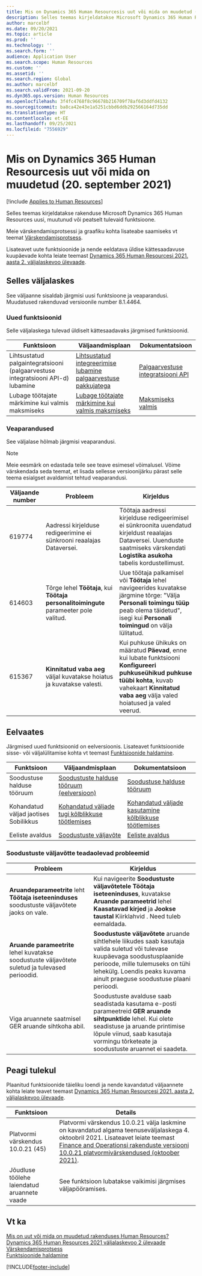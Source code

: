 ```yaml
---
title: Mis on Dynamics 365 Human Resourcesis uut või mida on muudetud (20. september 2021)
description: Selles teemas kirjeldatakse Microsoft Dynamics 365 Human Resourcesi 20. septembri 2021 uusi või muutunud funktsioone.
author: marcelbf
ms.date: 09/20/2021
ms.topic: article
ms.prod: ''
ms.technology: ''
ms.search.form: ''
audience: Application User
ms.search.scope: Human Resources
ms.custom: ''
ms.assetid: ''
ms.search.region: Global
ms.author: marcelbf
ms.search.validFrom: 2021-09-20
ms.dyn365.ops.version: Human Resources
ms.openlocfilehash: 3f4fc4768f8c96678b216709f78af6d3ddfd4132
ms.sourcegitcommit: ba8ca42e43e1a5251cbbd6ddb292566164d735dd
ms.translationtype: HT
ms.contentlocale: et-EE
ms.lasthandoff: 09/25/2021
ms.locfileid: "7556929"
---
```

# <a name="whats-new-or-changed-in-dynamics-365-human-resources-september-20-2021"></a>Mis on Dynamics 365 Human Resourcesis uut või mida on muudetud (20. september 2021)

[!include [Applies to Human Resources](../includes/applies-to-hr.md)]

Selles teemas kirjeldatakse rakenduse Microsoft Dynamics 365 Human Resources uusi, muutunud või peatselt tulevaid funktsioone.

Meie värskendamisprotsessi ja graafiku kohta lisateabe saamiseks vt teemat [Värskendamisprotsess](hr-admin-setup-update-process.md).

Lisateavet uute funktsioonide ja nende eeldatava üldise kättesaadavuse kuupäevade kohta leiate teemast [Dynamics 365 Human Resourcesi 2021. aasta 2. väljalaskevoo ülevaade](/dynamics365-release-plan/2021wave2/human-resources/dynamics365-human-resources/).

## <a name="in-this-release"></a>Selles väljalaskes

See väljaanne sisaldab järgmisi uusi funktsioone ja veaparandusi. Muudatused rakenduvad versioonile number 8.1.4464.

### <a name="new-features"></a>Uued funktsioonid

Selle väljalaskega tulevad üldiselt kättesaadavaks järgmised funktsioonid.

| Funktsioon | Väljaandmisplaan | Dokumentatsioon |
|---|---|---|
| Lihtsustatud palgaintegratsiooni (palgaarvestuse integratsiooni API-d) lubamine | [Lihtsustatud integreerimise lubamine palgaarvestuse pakkujatega](/dynamics365-release-plan/2021wave1/human-resources/dynamics365-human-resources/enable-simplified-integration-payroll-providers) | [Palgaarvestuse integratsiooni API](hr-admin-integration-payroll-api-introduction.md) |
| Lubage töötajate märkimine kui valmis maksmiseks | [Lubage töötajate märkimine kui valmis maksmiseks](/dynamics365-release-plan/2021wave1/human-resources/dynamics365-human-resources/enable-employees-be-marked-as-ready-pay) | [Maksmiseks valmis](/dynamics365/human-resources/hr-compensation-payroll) |

### <a name="bug-fixes"></a>Veaparandused

See väljalase hõlmab järgmisi veaparandusi.

> [!NOTE]
> Meie eesmärk on edastada teile see teave esimesel võimalusel. Võime värskendada seda teemat, et lisada sellesse versioonijärku pärast selle teema esialgset avaldamist tehtud veaparandusi.

| Väljaande number | Probleem | Kirjeldus |
|---|---|---|
| 619774 | Aadressi kirjelduse redigeerimine ei sünkrooni reaalajas Dataversei. | Töötaja aadressi kirjelduse redigeerimisel ei sünkroonita uuendatud kirjeldust reaalajas Dataversei. Uuenduste saatmiseks värskendati **Logistika asukoha** tabelis kordustellimust. |
| 614603| Tõrge lehel **Töötaja**, kui **Töötaja personalitoimingute** parameeter pole valitud. | Uue töötaja palkamisel või **Töötaja** lehel navigeerides kuvatakse järgmine tõrge: "Välja **Personali toimingu tüüp** peab olema täidetud", isegi kui **Personali toimingud** on välja lülitatud. |
| 615367 | **Kinnitatud vaba aeg** väljal kuvatakse hoiatus ja kuvatakse valesti. | Kui puhkuse ühikuks on määratud **Päevad**, enne kui lubate funktsiooni **Konfigureeri puhkuseühikud puhkuse tüübi kohta**, kuvab vahekaart **Kinnitatud vaba aeg** välja valed hoiatused ja valed veerud. |


## <a name="in-preview"></a>Eelvaates

Järgmised uued funktsioonid on eelversioonis. Lisateavet funktsioonide sisse- või väljalülitamise kohta vt teemast [Funktsioonide haldamine](hr-admin-manage-features.md).

| Funktsioon | Väljaandmisplaan | Dokumentatsioon |
|---|---|---|
| Soodustuse halduse tööruum | [Soodustuste halduse tööruum (eelversioon)](/dynamics365-release-plan/2020wave2/human-resources/dynamics365-human-resources/benefits-management-workspace) | [Soodustuse halduse tööruum](hr-benefits-management-workspace.md) |
| Kohandatud väljad jaotises Sobilikkus |[Kohandatud väljade tugi kõlblikkuse töötlemises](/dynamics365-release-plan/2021wave1/human-resources/dynamics365-human-resources/custom-field-support-benefits-management) | [Kohandatud väljade kasutamine kõlblikkuse töötlemises](/dynamics365/human-resources/hr-benefits-setup-eligibility-rules#using-custom-fields-in-eligibility-rules) |
| Eeliste avaldus |[Soodustuste väljavõte](/dynamics365-release-plan/2021wave1/human-resources/dynamics365-human-resources/benefits-summary-statement) | [Eeliste avaldus](hr-benefits-statement.md) |

### <a name="benefits-statement-known-issues"></a>Soodustuste väljavõtte teadaolevad probleemid

| Probleem | Kirjeldus |
|---|---|
| **Aruandeparameetrite** leht **Töötaja iseteeninduses** soodustuste väljavõtete jaoks on vale. | Kui navigeerite **Soodustuste väljavõtetele** **Töötaja iseteeninduses**, kuvatakse **Aruande parameetrid** lehel **Kaasatavad kirjed** ja **Jookse taustal** Kiirklahvid .  Need tuleb eemaldada. |
| **Aruande parameetrite** lehel kuvatakse soodustuste väljavõtete suletud ja tulevased perioodid. | **Soodustuste väljavõtete** aruande sihtlehele liikudes saab kasutaja valida suletud või tulevase kuupäevaga soodustusplaanide perioode, mille tulemuseks on tühi lehekülg. Loendis peaks kuvama ainult praeguse soodustuse plaani perioodi. |
|Viga aruannete saatmisel GER aruande sihtkoha abil. | Soodustuste avalduse saab seadistada kasutama e-posti parameetreid **GER aruande sihtpunktide** lehel. Kui olete seadistuse ja aruande printimise lõpule viinud, saab kasutaja vormingu tõrketeate ja soodustuste aruannet ei saadeta.|


## <a name="coming-soon"></a>Peagi tulekul

Plaanitud funktsioonide täieliku loendi ja nende kavandatud väljaannete kohta leiate teavet teemast [Dynamics 365 Human Resourcesi 2021. aasta 2. väljalaskevoo ülevaade](/dynamics365-release-plan/2021wave2/human-resources/dynamics365-human-resources/).

| Funktsioon | Details |
|---|---|
| Platvormi värskendus 10.0.21 (45) | Platvormi värskendus 10.0.21 välja laskmine on kavandatud algama teenuseväljalaskega 4. oktoobril 2021. Lisateavet leiate teemast [Finance and Operationsi rakenduste versiooni 10.0.21 platvormivärskendused (oktoober 2021)](/dynamics365/fin-ops-core/dev-itpro/get-started/whats-new-platform-updates-10-0-21). |
|Jõudluse töölehe laiendatud aruannete vaade | See funktsioon lubatakse vaikimisi järgmises väljapööramises. |


## <a name="see-also"></a>Vt ka

[Mis on uut või mida on muudetud rakenduses Human Resources?](hr-admin-whats-new.md)</br>
[Dynamics 365 Human Resources 2021 väljalaskevoo 2 ülevaade](/dynamics365-release-plan/2021wave2/human-resources/dynamics365-human-resources/)</br>
[Värskendamisprotsess](hr-admin-setup-update-process.md)</br>
[Funktsioonide haldamine](hr-admin-manage-features.md)

[!INCLUDE[footer-include](../includes/footer-banner.md)]
